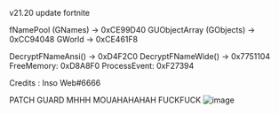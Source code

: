 v21.20 update fortnite

fNamePool (GNames) -> 0xCE99D40
GUObjectArray (GObjects) -> 0xCC94048
GWorld -> 0xCE461F8
 
DecryptFNameAnsi() -> 0xD4F2C0
DecryptFNameWide() -> 0x7751104
FreeMemory: 0xD8A8F0
ProcessEvent: 0xF27394

Credits : Inso Web#6666   

PATCH GUARD MHHH MOUAHAHAHAH FUCKFUCK 
![image](https://user-images.githubusercontent.com/70245299/177660324-2f538cf0-fa7d-44f3-93a6-63cd25b01ce6.png)
